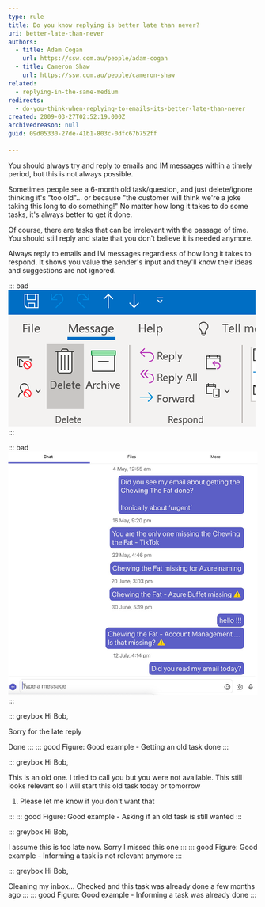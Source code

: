 ```yaml
---
type: rule
title: Do you know replying is better late than never?
uri: better-late-than-never
authors:
  - title: Adam Cogan
    url: https://ssw.com.au/people/adam-cogan
  - title: Cameron Shaw
    url: https://ssw.com.au/people/cameron-shaw
related:
  - replying-in-the-same-medium
redirects:
  - do-you-think-when-replying-to-emails-its-better-late-than-never
created: 2009-03-27T02:52:19.000Z
archivedreason: null
guid: 09d05330-27de-41b1-803c-0dfc67b752ff

---
```


You should always try and reply to emails and IM messages within a timely period, but this is not always possible.

Sometimes people see a 6-month old task/question, and just delete/ignore thinking it's "too old"... or because "the customer will think we're a joke taking this long to do something!" No matter how long it takes to do some tasks, it's always better to get it done.

<!--endintro-->

Of course, there are tasks that can be irrelevant with the passage of time. You should still reply and state that you don't believe it is needed anymore.

Always reply to emails and IM messages regardless of how long it takes to respond. It shows you value the sender's input and they'll know their ideas and suggestions are not ignored.

::: bad
![Figure: Bad example - Hitting the 'Delete' button without replying](delete-outlook-message-button.png)
:::

::: bad
![Figure: Bad example - A chat with no answer](no-reply.jpg)
:::

::: greybox
Hi Bob,

Sorry for the late reply

Done
:::
::: good
Figure: Good example - Getting an old task done
:::

::: greybox
Hi Bob,

This is an old one. I tried to call you but you were not available. This still looks relevant so I will start this old task today or tomorrow

1. Please let me know if you don't want that

:::
::: good
Figure: Good example - Asking if an old task is still wanted
:::

::: greybox
Hi Bob,

I assume this is too late now. Sorry I missed this one
:::
::: good
Figure: Good example - Informing a task is not relevant anymore
:::

::: greybox
Hi Bob,

Cleaning my inbox...
Checked and this task was already done a few months ago
:::
::: good
Figure: Good example - Informing a task was already done
:::
